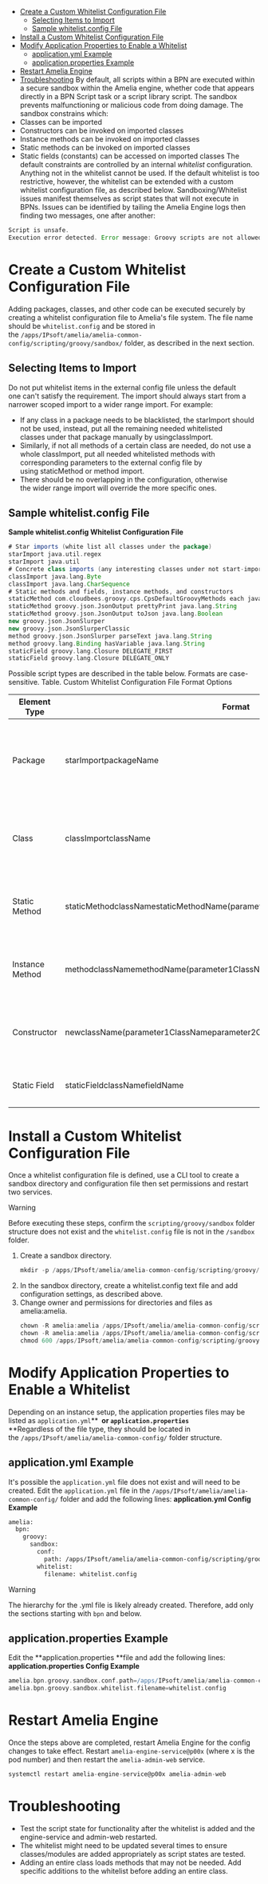 -   [Create a Custom Whitelist Configuration File](#AppendixB:BPNScriptSandboxingandWhitelists-CreateaCustomWhitelistConfigurationFile)
    -   [Selecting Items to Import](#AppendixB:BPNScriptSandboxingandWhitelists-SelectingItemstoImport)
    -   [Sample whitelist.config File](#AppendixB:BPNScriptSandboxingandWhitelists-Samplewhitelist.configFile)
-   [Install a Custom Whitelist Configuration File](#AppendixB:BPNScriptSandboxingandWhitelists-InstallaCustomWhitelistConfigurationFile)
-   [Modify Application Properties to Enable a Whitelist](#AppendixB:BPNScriptSandboxingandWhitelists-ModifyApplicationPropertiestoEnableaWhitelist)
    -   [application.yml Example](#AppendixB:BPNScriptSandboxingandWhitelists-application.ymlExample)
    -   [application.properties Example](#AppendixB:BPNScriptSandboxingandWhitelists-application.propertiesExample)
-   [Restart Amelia Engine](#AppendixB:BPNScriptSandboxingandWhitelists-RestartAmeliaEngine)
-   [Troubleshooting](#AppendixB:BPNScriptSandboxingandWhitelists-Troubleshooting)
By default, all scripts within a BPN are executed within a secure sandbox within the Amelia engine, whether code that appears directly in a BPN Script task or a script library script. The sandbox prevents malfunctioning or malicious code from doing damage.
The sandbox constrains which:
-   Classes can be imported
-   Constructors can be invoked on imported classes
-   Instance methods can be invoked on imported classes
-   Static methods can be invoked on imported classes
-   Static fields (constants) can be accessed on imported classes
The default constraints are controlled by an internal *whitelist* configuration. Anything not in the whitelist cannot be used. If the default whitelist is too restrictive, however, the whitelist can be extended with a custom whitelist configuration file, as described below.
Sandboxing/Whitelist issues manifest themselves as script states that will not execute in BPNs. Issues can be identified by tailing the Amelia Engine logs then finding two messages, one after another:
``` groovy
Script is unsafe. 
Execution error detected. Error message: Groovy scripts are not allowed to call instance method <insert whatever bad thing you're trying to do here>
```
# Create a Custom Whitelist Configuration File
Adding packages, classes, and other code can be executed securely by creating a whitelist configuration file to Amelia's file system. The file name should be `whitelist.config` and be stored in the `/apps/IPsoft/amelia/amelia-common-config/scripting/groovy/sandbox/` folder, as described in the next section.
## Selecting Items to Import
Do not put whitelist items in the external config file unless the default one can't satisfy the requirement.
The import should always start from a narrower scoped import to a wider range import. For example: 
-   If any class in a package needs to be blacklisted, the starImport should not be used, instead, put all the remaining needed whitelisted classes under that package manually by usingclassImport. 
-   Similarly, if not all methods of a certain class are needed, do not use a whole classImport, put all needed whitelisted methods with corresponding parameters to the external config file by using staticMethod or method import.
-   There should be no overlapping in the configuration, otherwise the wider range import will override the more specific ones.
## Sample whitelist.config File
**Sample whitelist.config Whitelist Configuration File**
``` groovy
# Star imports (white list all classes under the package)
starImport java.util.regex
starImport java.util
# Concrete class imports (any interesting classes under not start-imported package must be whitelisted here)
classImport java.lang.Byte
classImport java.lang.CharSequence
# Static methods and fields, instance methods, and constructors
staticMethod com.cloudbees.groovy.cps.CpsDefaultGroovyMethods each java.util.Iterator groovy.lang.Closure
staticMethod groovy.json.JsonOutput prettyPrint java.lang.String
staticMethod groovy.json.JsonOutput toJson java.lang.Boolean
new groovy.json.JsonSlurper
new groovy.json.JsonSlurperClassic
method groovy.json.JsonSlurper parseText java.lang.String
method groovy.lang.Binding hasVariable java.lang.String
staticField groovy.lang.Closure DELEGATE_FIRST
staticField groovy.lang.Closure DELEGATE_ONLY
```
Possible script types are described in the table below. Formats are case-sensitive.
Table. Custom Whitelist Configuration File Format Options

| Element Type | Format | Example | Description |
| ----|----|----|----|
| Package | starImport<one space>packageName | starImport java.math | Whitelists all constructors, staticFields, staticMethods, and instanceMethods of all classes in a package |
| Class | classImport<one space>className | classImport java.lang.StringBuilder | Whitelists all constructors, staticFields, staticMethods, and instanceMethods of a class |
| Static Method | staticMethod<one space>className<one space>staticMethodName(<one space>parameter1ClassName<one space>parameter2ClassName) | staticMethod groovy.json.JsonOutput prettyPrint java.lang.String (1 parameter)staticMethod org.codehaus.groovy.runtime.DefaultGroovyMethods contains int[] java.lang.Object (2 parameters here: int[] and java.lang.Object) | Parameter is optional. Whitelists only specified staticMethods of a class. |
| Instance Method | method<one space>className<one space>methodName(<one space>parameter1ClassName<one space>parameter2ClassName) | method java.lang.String length (no parameter)method java.lang.String charAt int (1 parameter) | Parameter is optional. Whitelists only specified instanceMethods of a class. |
| Constructor | new<one space>className(<one space>parameter1ClassName<one space>parameter2ClassName) | new java.util.Date (no parameter)new java.util.Date long (1 parameter) | Parameter is optional. Whitelists only specified constructors of a class. |
| Static Field | staticField<one space>className<one space>fieldName | staticField java.util.Locale CANADA | Whitelists only specified staticFields of a class. |

# Install a Custom Whitelist Configuration File
Once a whitelist configuration file is defined, use a CLI tool to create a sandbox directory and configuration file then set permissions and restart two services.
> [!warning]  
>
> Before executing these steps, confirm the `scripting/groovy/sandbox` folder structure does not exist and the `whitelist.config` file is not in the `/sandbox` folder.

1.  Create a sandbox directory.
    ``` groovy
    mkdir -p /apps/IPsoft/amelia/amelia-common-config/scripting/groovy/sandbox
    ```
2.  In the sandbox directory, create a whitelist.config text file and add configuration settings, as described above.
3.  Change owner and permissions for directories and files as amelia:amelia.
    ``` groovy
    chown -R amelia:amelia /apps/IPsoft/amelia/amelia-common-config/scripting
    chown -R amelia:amelia /apps/IPsoft/amelia/amelia-common-config/scripting/groovy/sandbox/whitelist.config
    chmod 600 /apps/IPsoft/amelia/amelia-common-config/scripting/groovy/sandbox/whitelist.config
    ```
# Modify Application Properties to Enable a Whitelist
Depending on an instance setup, the application properties files may be listed as `application.yml`**` `**or `application.properties`**  
**Regardless of the file type, they should be located in the `/apps/IPsoft/amelia/amelia-common-config/` folder structure.
## application.yml Example
It's possible the `application.yml` file does not exist and will need to be created. Edit the `application.yml` file in the `/apps/IPsoft/amelia/amelia-common-config/` folder and add the following lines:
**application.yml Config Example**
``` xml
amelia:
  bpn:
    groovy:
      sandbox:
        conf:
          path: /apps/IPsoft/amelia/amelia-common-config/scripting/groovy/sandbox
        whitelist:
          filename: whitelist.config
```
> [!warning]  
>
> The hierarchy for the .yml file is likely already created. Therefore, add only the sections starting with `bpn` and below.

## application.properties Example
Edit the **application.properties **file and add the following lines:
**application.properties Config Example**
``` groovy
amelia.bpn.groovy.sandbox.conf.path=/apps/IPsoft/amelia/amelia-common-config/scripting/groovy/sandbox
amelia.bpn.groovy.sandbox.whitelist.filename=whitelist.config
```
# Restart Amelia Engine
Once the steps above are completed, restart Amelia Engine for the config changes to take effect. Restart `amelia-engine-service@p00x` (where x is the pod number) and then restart the `amelia-admin-web` service.
``` groovy
systemctl restart amelia-engine-service@p00x amelia-admin-web
```
# Troubleshooting
-   Test the script state for functionality after the whitelist is added and the engine-service and admin-web restarted.
-   The whitelist might need to be updated several times to ensure classes/modules are added appropriately as script states are tested.
-   Adding an entire class loads methods that may not be needed. Add specific additions to the whitelist before adding an entire class.
